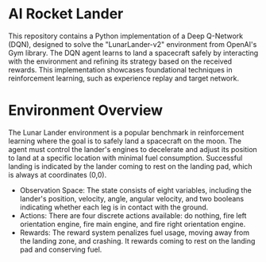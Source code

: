 # AI Rocket Lander

This repository contains a Python implementation of a Deep Q-Network (DQN), designed to solve the "LunarLander-v2" environment from OpenAI's Gym library. The DQN agent learns to land a spacecraft safely by interacting with the environment and refining its strategy based on the received rewards. This implementation showcases foundational techniques in reinforcement learning, such as experience replay and target network.

# Environment Overview

The Lunar Lander environment is a popular benchmark in reinforcement learning where the goal is to safely land a spacecraft on the moon. The agent must control the lander's engines to decelerate and adjust its position to land at a specific location with minimal fuel consumption. Successful landing is indicated by the lander coming to rest on the landing pad, which is always at coordinates (0,0).

- Observation Space: The state consists of eight variables, including the lander's position, velocity, angle, angular velocity, and two booleans indicating whether each leg is in contact with the ground.
- Actions: There are four discrete actions available: do nothing, fire left orientation engine, fire main engine, and fire right orientation engine.
- Rewards: The reward system penalizes fuel usage, moving away from the landing zone, and crashing. It rewards coming to rest on the landing pad and conserving fuel.



